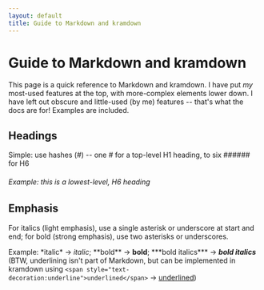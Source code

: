 ```yaml
---
layout: default
title: Guide to Markdown and kramdown
---
```

# Guide to Markdown and kramdown

This page is a quick reference to Markdown and kramdown. I have put *my* most-used features at the top, with more-complex elements lower down. I have left out obscure and little-used (by me) features -- that's what the docs are for! Examples are included.

## Headings

Simple: use hashes (\#) -- one \# for a top-level H1 heading, to six \###### for H6

###### Example: this is a lowest-level, H6 heading

## Emphasis

For italics (light emphasis), use a single asterisk or underscore at start and end; for bold (strong emphasis), use two asterisks or underscores. 

Example: \*italic\* &#8594; *italic*; \*\*bold\*\* &#8594; **bold**; \*\*\*bold italics\*\*\* &#8594; ***bold italics***
(BTW, underlining isn't part of Markdown, but can be implemented in kramdown using `<span style="text-decoration:underline">underlined</span>` &#8594; <span style="text-decoration:underline">underlined</span>)

